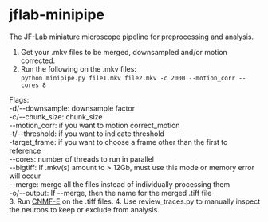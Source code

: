 # jflab-minipipe

The JF-Lab miniature microscope pipeline for preprocessing and analysis.

1. Get your .mkv files to be merged, downsampled and/or motion corrected.
2. Run the following on the .mkv files:  
  `python minipipe.py file1.mkv file2.mkv -c 2000 --motion_corr --cores 8`  
  
  Flags:  
  -d/--downsample: downsample factor  
  -c/--chunk_size: chunk_size  
  --motion_corr: if you want to motion correct_motion  
  -t/--threshold: if you want to indicate threshold  
  -target_frame: if you want to choose a frame other than the first to reference  
  --cores: number of threads to run in parallel  
  --bigtiff: If .mkv(s) amount to > 12Gb, must use this mode or memory error will occur  
  --merge: merge all the files instead of individually processing them  
  -o/--output: If --merge, then the name for the merged .tiff file  
3. Run [CNMF-E](https://github.com/zhoupc/CNMF_E) on the .tiff files.
4. Use review_traces.py to manually inspect the neurons to keep or exclude from analysis.
